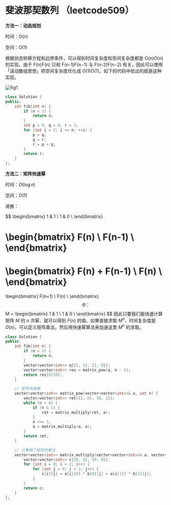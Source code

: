 # 斐波那契数列 （leetcode509）



**方法一：动态规划**

时间：O(n)

空间：O(1)

根据状态转移方程和边界条件，可以得到时间复杂度和空间复杂度都是 O(n)O(n) 的实现。由于 F(n)F(n) 只和 F(n-1)F(n−1) 与 F(n-2)F(n−2) 有关，因此可以使用「滚动数组思想」把空间复杂度优化成 O(1)O(1)。如下的代码中给出的就是这种实现。

![fig1](https://hong-not-pic-1258424340.cos.ap-nanjing.myqcloud.com/notepic/202201051927149.gif)



```c++
class Solution {
public:
    int fib(int n) {
        if (n < 2) {
            return n;
        }
        int p = 0, q = 0, r = 1;
        for (int i = 2; i <= n; ++i) {
            p = q; 
            q = r; 
            r = p + q;
        }
        return r;
    }
};
```



**方法二：矩阵快速幂**

时间：$O(\log{n})$

空间：$O(1)$

递推：


$$
\begin{bmatrix}
	1 & 1 \\
	1 & 0 \\
\end{bmatrix}

\begin{bmatrix}
	F(n) \\
	F(n-1) \\
\end{bmatrix}
=
\begin{bmatrix}
	F(n) + F(n-1) \\
	F(n) \\
\end{bmatrix}
=
\begin{bmatrix}
	F(n+1) \\
	F(n) \\
\end{bmatrix}
$$
令：
$$
M = \begin{bmatrix} 1 & 1 \\ 1 & 0 \\ \end{bmatrix}
$$
因此只要我们能快速计算矩阵 $M$ 的 $n$ 次幂，就可以得到 $F(n)$ 的值。如果直接求取 $M^n$，时间复杂度是 $O(n)$，可以定义矩阵乘法，然后用快速幂算法来加速这里 $M^n$ 的求取。

```c++
class Solution {
public:
    int fib(int n) {
        if (n < 2) {
            return n;
        }
        vector<vector<int>> q{{1, 1}, {1, 0}};
        vector<vector<int>> res = matrix_pow(q, n - 1);
        return res[0][0];
    }

    // 矩阵快速幂
    vector<vector<int>> matrix_pow(vector<vector<int>>& a, int n) {
        vector<vector<int>> ret{{1, 0}, {0, 1}};
        while (n > 0) {
            if (n & 1) {
                ret = matrix_multiply(ret, a);
            }
            n >>= 1;
            a = matrix_multiply(a, a);
        }
        return ret;
    }

    // 计算两个矩阵的乘法
    vector<vector<int>> matrix_multiply(vector<vector<int>>& a, vector<vector<int>>& b) {
        vector<vector<int>> c{{0, 0}, {0, 0}};
        for (int i = 0; i < 2; i++) {
            for (int j = 0; j < 2; j++) {
                c[i][j] = a[i][0] * b[0][j] + a[i][1] * b[1][j];
            }
        }
        return c;
    }
};

```





